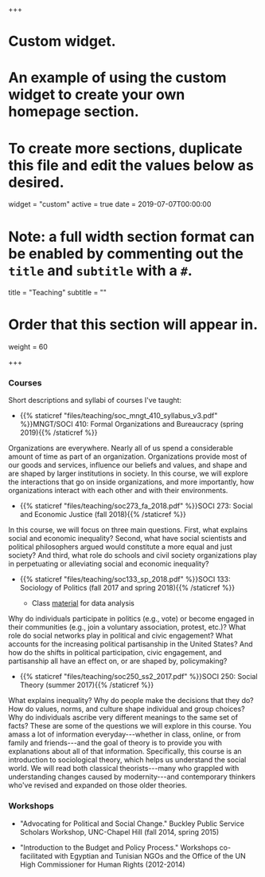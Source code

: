 +++
# Custom widget.
# An example of using the custom widget to create your own homepage section.
# To create more sections, duplicate this file and edit the values below as desired.
widget = "custom"
active = true
date = 2019-07-07T00:00:00

# Note: a full width section format can be enabled by commenting out the `title` and `subtitle` with a `#`.
title = "Teaching"
subtitle = ""

# Order that this section will appear in.
weight = 60

+++

### Courses

Short descriptions and syllabi of courses I've taught:

- {{% staticref "files/teaching/soc_mngt_410_syllabus_v3.pdf" %}}MNGT/SOCI 410: Formal Organizations and Bureaucracy (spring 2019){{% /staticref %}}

Organizations are everywhere. Nearly all of us spend a considerable amount of time as part of an organization. Organizations provide most of our goods and services, influence our beliefs and values, and shape and are shaped by larger institutions in society. In this course, we will explore the interactions that go on inside organizations, and more importantly, how organizations interact with each other and with their environments.

- {{% staticref "files/teaching/soc273_fa_2018.pdf" %}}SOCI 273: Social and Economic Justice (fall 2018){{% /staticref %}}

In this course, we will focus on three main questions. First, what explains social and economic inequality? Second, what have social scientists and political philosophers argued would constitute a more equal and just society? And third, what role do schools and civil society organizations play in perpetuating or alleviating social and economic inequality?

- {{% staticref "files/teaching/soc133_sp_2018.pdf" %}}SOCI 133: Sociology of Politics (fall 2017 and spring 2018){{% /staticref %}}

	- Class [material](https://github.com/alturkaa/soc133) for data analysis

Why do individuals participate in politics (e.g., vote) or become engaged in their communities (e.g., join a voluntary association, protest, etc.)? What role do social networks play in political and civic engagement? What accounts for the increasing political partisanship in the United States? And how do the shifts in political participation, civic engagement, and partisanship all have an effect on, or are shaped by, policymaking?

- {{% staticref "files/teaching/soc250_ss2_2017.pdf" %}}SOCI 250: Social Theory (summer 2017){{% /staticref %}}

What explains inequality? Why do people make the decisions that they do? How do values, norms, and culture shape individual and group choices? Why do individuals ascribe very different meanings to the same set of facts? These are some of the questions we will explore in this course. You amass a lot of information everyday---whether in class, online, or from family and friends---and the goal of theory is to provide you with explanations about all of that information. Specifically, this course is an introduction to sociological theory, which helps us understand the social world. We will read both classical theorists---many who grappled with understanding changes caused by modernity---and contemporary thinkers who've revised and expanded on those older theories.

### Workshops

- "Advocating for Political and Social Change." Buckley Public Service Scholars Workshop, UNC-Chapel Hill (fall 2014, spring 2015)

- "Introduction to the Budget and Policy Process." Workshops co-facilitated with Egyptian and Tunisian NGOs and the Office of the UN High Commissioner for Human Rights (2012-2014) 
